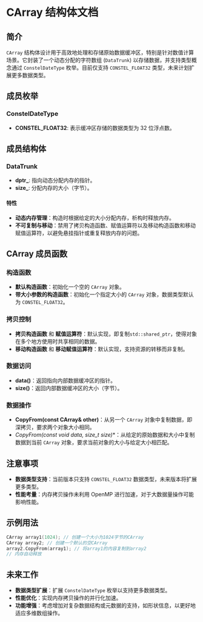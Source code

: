 # CArray 结构体文档

## 简介

`CArray`
结构体设计用于高效地处理和存储原始数据缓冲区，特别是针对数值计算场景。它封装了一个动态分配的字符数组 (`DataTrunk`)
以存储数据，并支持类型概念通过 `ConstelDateType` 枚举。目前仅支持 `CONSTEL_FLOAT32` 类型，未来计划扩展更多数据类型。

## 成员枚举

### ConstelDateType

- **CONSTEL_FLOAT32**: 表示缓冲区存储的数据类型为 32 位浮点数。

## 成员结构体

### DataTrunk

- **dptr_**: 指向动态分配内存的指针。
- **size_**: 分配内存的大小（字节）。

#### 特性

- **动态内存管理**：构造时根据给定的大小分配内存，析构时释放内存。
- **不可复制与移动**：禁用了拷贝构造函数、赋值运算符以及移动构造函数和移动赋值运算符，以避免悬挂指针或重复释放内存的问题。

## CArray 成员函数

### 构造函数

- **默认构造函数**：初始化一个空的 `CArray` 对象。
- **带大小参数的构造函数**：初始化一个指定大小的 `CArray` 对象，数据类型默认为 `CONSTEL_FLOAT32`。

### 拷贝控制

- **拷贝构造函数** 和 **赋值运算符**：默认实现，即复制`std::shared_ptr`，使得对象在多个地方使用时共享相同的数据。
- **移动构造函数** 和 **移动赋值运算符**：默认实现，支持资源的转移而非复制。

### 数据访问

- **data()**：返回指向内部数据缓冲区的指针。
- **size()**：返回内部数据缓冲区的大小（字节）。

### 数据操作

- **CopyFrom(const CArray& other)**：从另一个 `CArray` 对象中复制数据，即深拷贝，要求两个对象大小相同。
- **CopyFrom(const void* data, size_t size)**：从给定的原始数据和大小中复制数据到当前 `CArray` 对象，要求当前对象的大小与给定大小相匹配。

## 注意事项

- **数据类型支持**：当前版本只支持 `CONSTEL_FLOAT32` 数据类型，未来版本将扩展更多类型。
- **性能考量**：内存拷贝操作未利用 OpenMP 进行加速，对于大数据量操作可能影响性能。

## 示例用法

```c++
CArray array1(1024); // 创建一个大小为1024字节的CArray 
CArray array2; // 创建一个默认的空CArray 
array2.CopyFrom(array1); // 将array1的内容复制到array2
// 内存自动释放
```

## 未来工作

- **数据类型扩展**：扩展 `ConstelDateType` 枚举以支持更多数据类型。
- **性能优化**：实现内存拷贝操作的并行化加速。
- **功能增强**：考虑增加对复杂数据结构或元数据的支持，如形状信息，以更好地适应多维数组操作。
